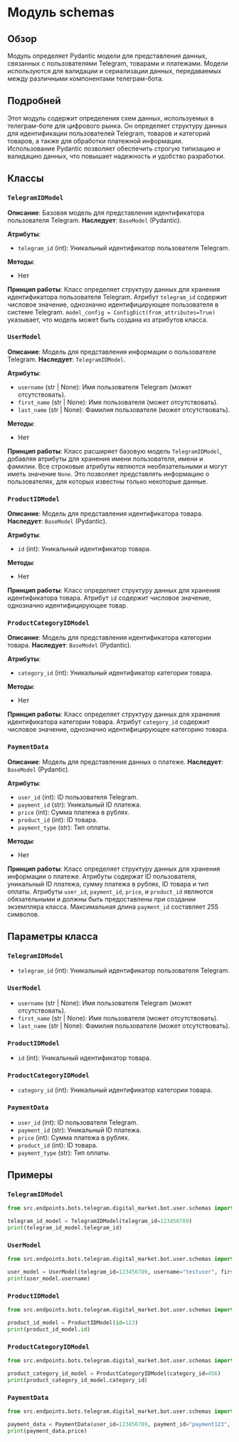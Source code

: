 # Модуль schemas

## Обзор

Модуль определяет Pydantic модели для представления данных, связанных с пользователями Telegram, товарами и платежами. Модели используются для валидации и сериализации данных, передаваемых между различными компонентами телеграм-бота.

## Подробней

Этот модуль содержит определения схем данных, используемых в телеграм-боте для цифрового рынка. Он определяет структуру данных для идентификации пользователей Telegram, товаров и категорий товаров, а также для обработки платежной информации. Использование Pydantic позволяет обеспечить строгую типизацию и валидацию данных, что повышает надежность и удобство разработки.

## Классы

### `TelegramIDModel`

**Описание**: Базовая модель для представления идентификатора пользователя Telegram.
**Наследует**: `BaseModel` (Pydantic).

**Атрибуты**:
- `telegram_id` (int): Уникальный идентификатор пользователя Telegram.

**Методы**:
- Нет

**Принцип работы**:
Класс определяет структуру данных для хранения идентификатора пользователя Telegram. Атрибут `telegram_id` содержит числовое значение, однозначно идентифицирующее пользователя в системе Telegram. `model_config = ConfigDict(from_attributes=True)` указывает, что модель может быть создана из атрибутов класса.

### `UserModel`

**Описание**: Модель для представления информации о пользователе Telegram.
**Наследует**: `TelegramIDModel`.

**Атрибуты**:
- `username` (str | None): Имя пользователя Telegram (может отсутствовать).
- `first_name` (str | None): Имя пользователя (может отсутствовать).
- `last_name` (str | None): Фамилия пользователя (может отсутствовать).

**Методы**:
- Нет

**Принцип работы**:
Класс расширяет базовую модель `TelegramIDModel`, добавляя атрибуты для хранения имени пользователя, имени и фамилии. Все строковые атрибуты являются необязательными и могут иметь значение `None`. Это позволяет представлять информацию о пользователях, для которых известны только некоторые данные.

### `ProductIDModel`

**Описание**: Модель для представления идентификатора товара.
**Наследует**: `BaseModel` (Pydantic).

**Атрибуты**:
- `id` (int): Уникальный идентификатор товара.

**Методы**:
- Нет

**Принцип работы**:
Класс определяет структуру данных для хранения идентификатора товара. Атрибут `id` содержит числовое значение, однозначно идентифицирующее товар.

### `ProductCategoryIDModel`

**Описание**: Модель для представления идентификатора категории товара.
**Наследует**: `BaseModel` (Pydantic).

**Атрибуты**:
- `category_id` (int): Уникальный идентификатор категории товара.

**Методы**:
- Нет

**Принцип работы**:
Класс определяет структуру данных для хранения идентификатора категории товара. Атрибут `category_id` содержит числовое значение, однозначно идентифицирующее категорию товара.

### `PaymentData`

**Описание**: Модель для представления данных о платеже.
**Наследует**: `BaseModel` (Pydantic).

**Атрибуты**:
- `user_id` (int): ID пользователя Telegram.
- `payment_id` (str): Уникальный ID платежа.
- `price` (int): Сумма платежа в рублях.
- `product_id` (int): ID товара.
- `payment_type` (str): Тип оплаты.

**Методы**:
- Нет

**Принцип работы**:
Класс определяет структуру данных для хранения информации о платеже. Атрибуты содержат ID пользователя, уникальный ID платежа, сумму платежа в рублях, ID товара и тип оплаты. Атрибуты `user_id`, `payment_id`, `price`, и `product_id` являются обязательными и должны быть предоставлены при создании экземпляра класса. Максимальная длина `payment_id` составляет 255 символов.

## Параметры класса

### `TelegramIDModel`

- `telegram_id` (int): Уникальный идентификатор пользователя Telegram.

### `UserModel`

- `username` (str | None): Имя пользователя Telegram (может отсутствовать).
- `first_name` (str | None): Имя пользователя (может отсутствовать).
- `last_name` (str | None): Фамилия пользователя (может отсутствовать).

### `ProductIDModel`

- `id` (int): Уникальный идентификатор товара.

### `ProductCategoryIDModel`

- `category_id` (int): Уникальный идентификатор категории товара.

### `PaymentData`

- `user_id` (int): ID пользователя Telegram.
- `payment_id` (str): Уникальный ID платежа.
- `price` (int): Сумма платежа в рублях.
- `product_id` (int): ID товара.
- `payment_type` (str): Тип оплаты.

## Примеры

### `TelegramIDModel`
```python
from src.endpoints.bots.telegram.digital_market.bot.user.schemas import TelegramIDModel

telegram_id_model = TelegramIDModel(telegram_id=123456789)
print(telegram_id_model.telegram_id)
```

### `UserModel`
```python
from src.endpoints.bots.telegram.digital_market.bot.user.schemas import UserModel

user_model = UserModel(telegram_id=123456789, username="testuser", first_name="Test", last_name="User")
print(user_model.username)
```

### `ProductIDModel`
```python
from src.endpoints.bots.telegram.digital_market.bot.user.schemas import ProductIDModel

product_id_model = ProductIDModel(id=123)
print(product_id_model.id)
```

### `ProductCategoryIDModel`
```python
from src.endpoints.bots.telegram.digital_market.bot.user.schemas import ProductCategoryIDModel

product_category_id_model = ProductCategoryIDModel(category_id=456)
print(product_category_id_model.category_id)
```

### `PaymentData`
```python
from src.endpoints.bots.telegram.digital_market.bot.user.schemas import PaymentData

payment_data = PaymentData(user_id=123456789, payment_id="payment123", price=100, product_id=123, payment_type="card")
print(payment_data.price)
```